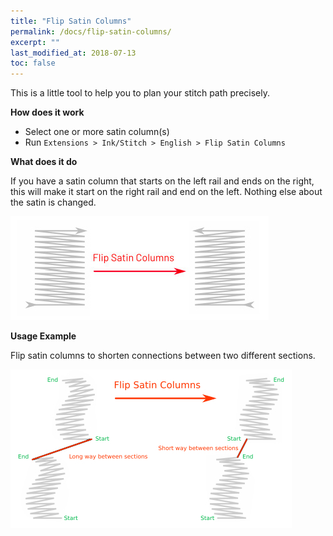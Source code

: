 ```yaml
---
title: "Flip Satin Columns"
permalink: /docs/flip-satin-columns/
excerpt: ""
last_modified_at: 2018-07-13
toc: false
---
```

This is a little tool to help you to plan your stitch path precisely.

**How does it work**

* Select one or more satin column(s)
* Run `Extensions > Ink/Stitch > English > Flip Satin Columns`


**What does it do**

If you have a satin column that starts on the left rail and ends on the right, this will make it start on the right rail and end on the left.
Nothing else about the satin is changed.

![Flip Satin Columns](/assets/images/docs/en/flip-satin-column.jpg)

**Usage Example**

Flip satin columns to shorten connections between two different sections.

![Flip Satin Columns](/assets/images/docs/en/flip-satin-columns-02.jpg)

